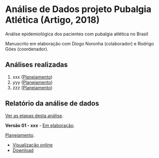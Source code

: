 # Análise de Dados projeto Pubalgia Atlética (Artigo, 2018)

Análise epidemiológica dos pacientes com pubalgia atlética no Brasil

Manuscrito em elaboração com Diogo Noronha (colaborador) e Rodrigo Góes (coordenador).

## Análises realizadas

1. xxx ([Planejamento][proj-xxx])
2. yyy ([Planejamento][proj-yyy])
3. zzz ([Planejamento][proj-zzz])

[proj-xxx]: https://github.com/philsf-biostat/xxx/projects/xxx
[proj-yyy]: https://github.com/philsf-biostat/xxx/projects/yyy
[proj-zzz]: https://github.com/philsf-biostat/xxx/projects/zzz

## Relatório da análise de dados

[Ver as etapas desta análise][releases].

**Versão 01 - xxx** - [Em elaboração][milestone-prequal].

[Planejamento][v01-project].

- [Visualização online][reportviz-v01]
- [Download][docx-v01]

<!-- **Versão 02 - Defesa** - [Em elaboração][milestone-posqual]. -->

<!-- [Planejamento][v02-project]. -->

<!-- - [Visualização online][reportviz-v02] -->
<!-- - Download -->

[releases]: https://github.com/philsf-biostat/xxx/releases/
[milestone-prequal]: https://github.com/philsf-biostat/xxx/milestone/xxx
[reportviz-v01]: report/xxx-v01.md
[docx-v01]: report/xxx-v01.docx?raw=true
[v01-project]: https://github.com/philsf-biostat/xxx/projects/xxx

<!-- [milestone-posqual]: https://github.com/philsf-biostat/xxx/milestone/xxx -->
<!-- [reportviz-v02]: report/xxx-v02.md -->
<!-- [docx-v02]: report/xxx-v02.docx?raw=true -->
<!-- [v02-project]: https://github.com/philsf-biostat/xxx/projects/xxx -->

